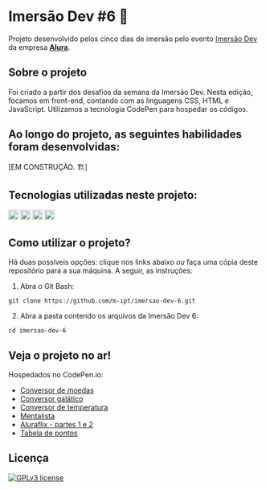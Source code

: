 <h1> Imersão Dev #6 🤿 </h1>

Projeto desenvolvido pelos cinco dias de imersão pelo evento [Imersão Dev](https://imersao.dev/) da empresa **[Alura](https://alura.com.br/)**.

## Sobre o projeto
Foi criado a partir dos desafios da semana da Imersão Dev. Nesta edição, focamos em front-end, contando com as linguagens CSS, HTML e JavaScript. Utilizamos a tecnologia CodePen para hospedar os códigos.

## Ao longo do projeto, as seguintes habilidades foram desenvolvidas:
[EM CONSTRUÇÃO. 🏗️]

## Tecnologias utilizadas neste projeto:
<img height="20" src="https://img.shields.io/badge/-HTML5-orange"> <img height="20" src="https://img.shields.io/badge/-CSS3-blue"> <img height="20" src="https://img.shields.io/badge/-JavaScript-yellow"> <img height="20" src="https://img.shields.io/badge/-CodePen-black">

## Como utilizar o projeto?
Há duas possíveis opções: clique nos links abaixo *ou* faça uma cópia deste repositório para a sua máquina. A seguir, as instruções:

1. Abra o Git Bash:

```
git clone https://github.com/m-ipt/imersao-dev-6.git
```

2. Abra a pasta contendo os arquivos da Imersão Dev 6:

```
cd imersao-dev-6
```

## Veja o projeto no ar!
Hospedados no CodePen.io:
- [Conversor de moedas](https://codepen.io/mipt/pen/vYazZab)
- [Conversor galático](https://codepen.io/mipt/pen/XWBPaNY)
- [Conversor de temperatura](https://codepen.io/mipt/pen/poZOpBK)
- [Mentalista](https://codepen.io/mipt/pen/dyjgVKp)
- [Aluraflix - partes 1 e 2](https://codepen.io/mipt/pen/wvxQqNW)
- [Tabela de pontos](https://codepen.io/mipt/pen/XWBOaYM)

## Licença
[![GPLv3 license](https://img.shields.io/badge/License-GPLv3-blue.svg)](http://perso.crans.org/besson/LICENSE.html)
